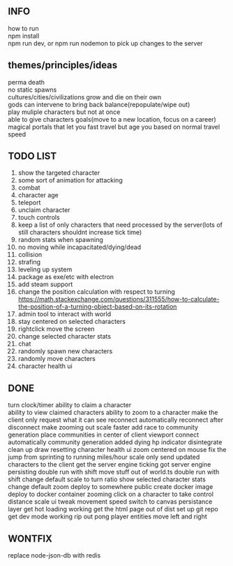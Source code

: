## INFO
how to run  
npm install  
npm run dev, or npm run nodemon to pick up changes to the server 

## themes/principles/ideas
perma death  
no static spawns  
cultures/cities/civilizations grow and die on their own  
gods can intervene to bring back balance(repopulate/wipe out)  
play muliple characters but not at once  
able to give characters goals(move to a new location, focus on a career)  
magical portals that let you fast travel but age you based on normal travel speed

## TODO LIST
1. show the targeted character
1. some sort of animation for attacking
1. combat
2. character age
2. teleport
2. unclaim character
3. touch controls
4. keep a list of only characters that need processed by the server(lots of still characters shouldnt increase tick time)
4. random stats when spawning  
4. no moving while incapacitated/dying/dead  
5. collision  
7. strafing  
8. leveling up system  
9. package as exe/etc with electron
10. add steam support
11. change the position calculation with respect to turning
https://math.stackexchange.com/questions/311555/how-to-calculate-the-position-of-a-turning-object-based-on-its-rotation
12. admin tool to interact with world
13. stay centered on selected characters
14. rightclick move the screen
15. change selected character stats
16. chat
17. randomly spawn new characters
18. randomly move characters
19. character health ui

## DONE
turn clock/timer
ability to claim a character  
ability to view claimed characters
ability to zoom to a character
make the client only request what it can see
reconnect automatically
reconnect after disconnect
make zooming out scale faster
add race to community generation
place communities in center of client viewport
connect automatically
community generation
added dying hp indicator
disintegrate
clean up draw resetting
character health ui
zoom centered on mouse
fix the jump from sprinting to running
miles/hour scale
only send updated characters to the client
get the server engine ticking
got server engine persisting
double run with shift
move stuff out of world.ts
double run with shift
change default scale to turn ratio
show selected character stats
change default zoom
deploy to somewhere public
create docker image
deploy to docker container
zooming
click on a character to take control
distance scale ui
tweak movement speed
switch to canvas
persistance layer
get hot loading working
get the html page out of dist
set up git repo
get dev mode working
rip out pong
player entities
move left and right

## WONTFIX
replace node-json-db with redis
